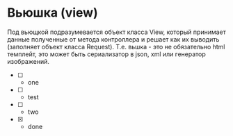 Вьюшка (view)
=============

Под вьющкой подразумевается объект класса View, который принимает данные полученные от метода контроллера и решает как их выводить (заполняет объект класса Request).
Т.е. вьшка - это не обязательно html темплейт, это может быть сериализатор в json, xml или генератор изображений.

- [ ] - one
- [ ] - test
- [ ] - two
- [x] - done
